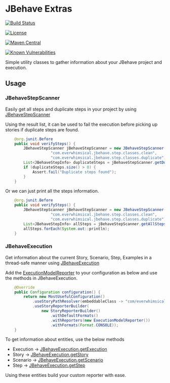 # JBehave Extras

[![Build Status](https://travis-ci.org/EverWhimsical/jbehave-extras.svg?branch=master)](https://travis-ci.org/EverWhimsical/jbehave-extras)

[![License](https://img.shields.io/badge/license-Apache%202-blue.svg)](https://raw.githubusercontent.com/EverWhimsical/jbehave-extras/master/LICENSE)

[![Maven Central](https://maven-badges.herokuapp.com/maven-central/com.everwhimsical/jbehave-extras/badge.svg)](https://maven-badges.herokuapp.com/maven-central/com.everwhimsical/jbehave-extras)

[![Known Vulnerabilities](https://snyk.io/test/github/EverWhimsical/jbehave-extras/badge.svg?targetFile=pom.xml)](https://snyk.io/test/github/EverWhimsical/jbehave-extras?targetFile=pom.xml)

Simple utility classes to gather information about your JBehave project and execution.

## Usage

### JBehaveStepScanner
Easily get all steps and duplicate steps in your project by using [JBehaveStepScanner](src/main/java/com/everwhimsical/jbehave/step/JBehaveStepScanner.java)

Using the result list, it can be used to fail the execution before picking up stories if duplicate steps are found.
```java
    @org.junit.Before
    public void verifySteps() {
        JBehaveStepScanner jBehaveStepScanner = new JBehaveStepScanner(
                    "com.everwhimsical.jbehave.step.classes.clean",
                    "com.everwhimsical.jbehave.step.classes.duplicate");
        List<JBehaveStepInfo> duplicateSteps = jBehaveStepScanner.getDuplicateSteps();
        if (duplicateSteps.size() > 0) {
            Assert.fail("Duplicate steps found");
        }
    }
```

Or we can just print all the steps information.
```java
    @org.junit.Before
    public void verifySteps() {
        JBehaveStepScanner jBehaveStepScanner = new JBehaveStepScanner(
                    "com.everwhimsical.jbehave.step.classes.clean",
                    "com.everwhimsical.jbehave.step.classes.duplicate");
        List<JBehaveStepInfo> allSteps = jBehaveStepScanner.getAllSteps();
        allSteps.forEach(System.out::println);
    }
```


### JBehaveExecution
Get information about the current Story, Scenario, Step, Examples in a thread-safe manner using [JBehaveExecution](src/main/java/com/everwhimsical/jbehave/execution/JBehaveExecution.java)

Add the [ExecutionModelReporter](src/main/java/com/everwhimsical/jbehave/execution/ExecutionModelReporter.java) to your configuration as below and use the methods in JBehaveExecution.
```java
    @Override
    public Configuration configuration() {
        return new MostUsefulConfiguration()
            .useStoryPathResolver(embeddableClass -> "com/everwhimsical/jbehave/Simple.story")
            .useStoryReporterBuilder(
                new StoryReporterBuilder()
                    .withDefaultFormats()
                    .withReporters(new ExecutionModelReporter())
                    .withFormats(Format.CONSOLE));
    }
```

To get information about entities, use the below methods


* Execution -> [JBehaveExecution.getExecution](src/main/java/com/everwhimsical/jbehave/execution/JBehaveExecution.java#L31)
* Story -> [JBehaveExecution.getStory](src/main/java/com/everwhimsical/jbehave/execution/JBehaveExecution.java#L57)
* Scenario -> [JBehaveExecution.getScenario](src/main/java/com/everwhimsical/jbehave/execution/JBehaveExecution.java#L87)
* Step -> [JBehaveExecution.getStep](src/main/java/com/everwhimsical/jbehave/execution/JBehaveExecution.java#L117)

Using these entities build your custom reporter with ease.

